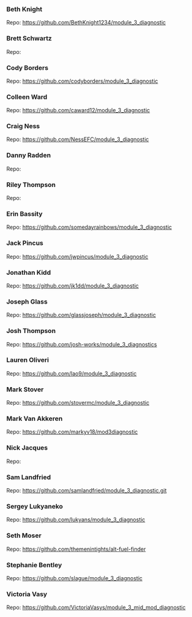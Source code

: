 ### Beth Knight
Repo: https://github.com/BethKnight1234/module_3_diagnostic

### Brett Schwartz
Repo:

### Cody Borders
Repo: https://github.com/codyborders/module_3_diagnostic

### Colleen Ward
Repo: https://github.com/caward12/module_3_diagnostic

### Craig Ness
Repo: https://github.com/NessEFC/module_3_diagnostic

### Danny Radden
Repo:

### Riley Thompson
Repo:

### Erin Bassity
Repo: https://github.com/somedayrainbows/module_3_diagnostic

### Jack Pincus
Repo: https://github.com/jwpincus/module_3_diagnostic

### Jonathan Kidd
Repo: https://github.com/jk1dd/module_3_diagnostic

### Joseph Glass
Repo: https://github.com/glassjoseph/module_3_diagnostic

### Josh Thompson
Repo: https://github.com/josh-works/module_3_diagnostics

### Lauren Oliveri
Repo: https://github.com/lao9/module_3_diagnostic

### Mark Stover
Repo: https://github.com/stovermc/module_3_diagnostic

### Mark Van Akkeren
Repo: https://github.com/markyv18/mod3diagnostic

### Nick Jacques
Repo:

### Sam Landfried
Repo: https://github.com/samlandfried/module_3_diagnostic.git

### Sergey Lukyaneko
Repo: https://github.com/lukyans/module_3_diagnostic

### Seth Moser
Repo: https://github.com/themenintights/alt-fuel-finder

### Stephanie Bentley
Repo: https://github.com/slague/module_3_diagnostic

### Victoria Vasy
Repo: https://github.com/VictoriaVasys/module_3_mid_mod_diagnostic
